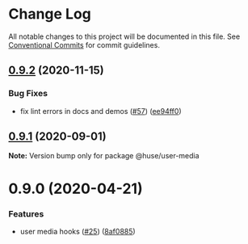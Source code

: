 # Change Log

All notable changes to this project will be documented in this file.
See [Conventional Commits](https://conventionalcommits.org) for commit guidelines.

## [0.9.2](https://github.com/ecomfe/react-hooks/compare/@huse/user-media@0.9.0...@huse/user-media@0.9.2) (2020-11-15)


### Bug Fixes

* fix lint errors in docs and demos ([#57](https://github.com/ecomfe/react-hooks/issues/57)) ([ee94ff0](https://github.com/ecomfe/react-hooks/commit/ee94ff02bf09696374ca4250c496a4dec0cbe02a))





## [0.9.1](https://github.com/ecomfe/react-hooks/compare/@huse/user-media@0.9.0...@huse/user-media@0.9.1) (2020-09-01)

**Note:** Version bump only for package @huse/user-media





# 0.9.0 (2020-04-21)


### Features

* user media hooks ([#25](https://github.com/ecomfe/react-hooks/issues/25)) ([8af0885](https://github.com/ecomfe/react-hooks/commit/8af0885cc2571e943e687e9c707a177be65b4c3c))
